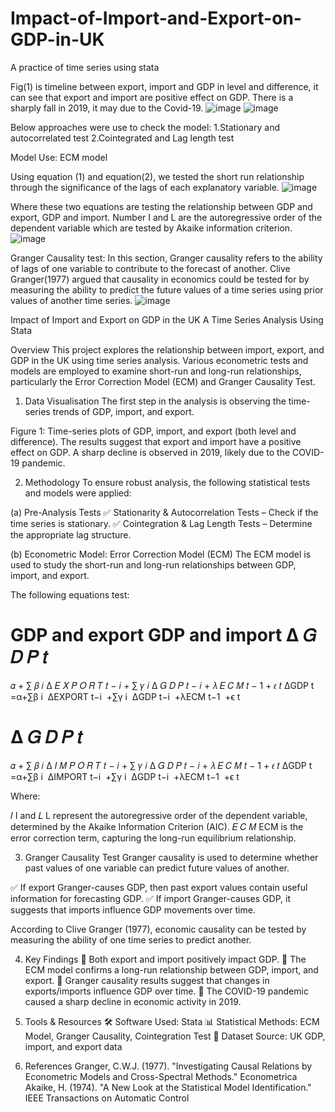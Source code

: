 # Impact-of-Import-and-Export-on-GDP-in-UK
A practice of time series using stata

Fig(1) is timeline between export, import and GDP in level and difference, it can see that export and import are positive effect on GDP. There is a sharply fall in 2019, it may due to the Covid-19.
![image](https://github.com/slashhsu/Impact-of-Import-and-Export-on-GDP-in-UK/assets/137000188/dc81d006-77c1-4c5c-ba53-83c5fc9d0d93)
![image](https://github.com/slashhsu/Impact-of-Import-and-Export-on-GDP-in-UK/assets/137000188/8b640229-5bb8-4040-b492-74b462a327e3)

Below approaches were use to check the model:
1.Stationary and autocorrelated test
2.Cointegrated and Lag length test


Model Use:
ECM model

Using equation (1) and equation(2), we tested the short run relationship through the significance of the lags of each explanatory variable.
![image](https://github.com/slashhsu/Impact-of-Import-and-Export-on-GDP-in-UK/assets/137000188/b12e5322-b155-451b-baff-67893cfef22a)

Where these two equations are testing the relationship between GDP and export, GDP and import. Number I and L are the autoregressive order of the dependent variable which are tested by Akaike information criterion.
![image](https://github.com/slashhsu/Impact-of-Import-and-Export-on-GDP-in-UK/assets/137000188/f5409e2b-5e82-46b1-a86b-a8c7ac7ddb0c)



Granger Causality test:
 In this section, Granger causality refers to the ability of lags of one variable to contribute to the forecast of another. Clive Granger(1977) argued that causality in economics could be tested for by measuring the ability to predict the future values of a time series using prior values of another time series.
![image](https://github.com/slashhsu/Impact-of-Import-and-Export-on-GDP-in-UK/assets/137000188/0e7847f1-12de-4084-ba68-a47e54346497)




Impact of Import and Export on GDP in the UK
A Time Series Analysis Using Stata

Overview
This project explores the relationship between import, export, and GDP in the UK using time series analysis. Various econometric tests and models are employed to examine short-run and long-run relationships, particularly the Error Correction Model (ECM) and Granger Causality Test.

1. Data Visualisation
The first step in the analysis is observing the time-series trends of GDP, import, and export.

Figure 1: Time-series plots of GDP, import, and export (both level and difference).
The results suggest that export and import have a positive effect on GDP.
A sharp decline is observed in 2019, likely due to the COVID-19 pandemic.



2. Methodology
To ensure robust analysis, the following statistical tests and models were applied:

(a) Pre-Analysis Tests
✅ Stationarity & Autocorrelation Tests – Check if the time series is stationary.
✅ Cointegration & Lag Length Tests – Determine the appropriate lag structure.

(b) Econometric Model: Error Correction Model (ECM)
The ECM model is used to study the short-run and long-run relationships between GDP, import, and export.

The following equations test:

GDP and export
GDP and import
Δ
𝐺
𝐷
𝑃
𝑡
=
𝛼
+
∑
𝛽
𝑖
Δ
𝐸
𝑋
𝑃
𝑂
𝑅
𝑇
𝑡
−
𝑖
+
∑
𝛾
𝑖
Δ
𝐺
𝐷
𝑃
𝑡
−
𝑖
+
𝜆
𝐸
𝐶
𝑀
𝑡
−
1
+
𝜖
𝑡
ΔGDP 
t
​
 =α+∑β 
i
​
 ΔEXPORT 
t−i
​
 +∑γ 
i
​
 ΔGDP 
t−i
​
 +λECM 
t−1
​
 +ϵ 
t
​
 
Δ
𝐺
𝐷
𝑃
𝑡
=
𝛼
+
∑
𝛽
𝑖
Δ
𝐼
𝑀
𝑃
𝑂
𝑅
𝑇
𝑡
−
𝑖
+
∑
𝛾
𝑖
Δ
𝐺
𝐷
𝑃
𝑡
−
𝑖
+
𝜆
𝐸
𝐶
𝑀
𝑡
−
1
+
𝜖
𝑡
ΔGDP 
t
​
 =α+∑β 
i
​
 ΔIMPORT 
t−i
​
 +∑γ 
i
​
 ΔGDP 
t−i
​
 +λECM 
t−1
​
 +ϵ 
t
​
 
Where:

𝐼
I and 
𝐿
L represent the autoregressive order of the dependent variable, determined by the Akaike Information Criterion (AIC).
𝐸
𝐶
𝑀
ECM is the error correction term, capturing the long-run equilibrium relationship.



3. Granger Causality Test
Granger causality is used to determine whether past values of one variable can predict future values of another.

✅ If export Granger-causes GDP, then past export values contain useful information for forecasting GDP.
✅ If import Granger-causes GDP, it suggests that imports influence GDP movements over time.

According to Clive Granger (1977), economic causality can be tested by measuring the ability of one time series to predict another.



4. Key Findings
📌 Both export and import positively impact GDP.
📌 The ECM model confirms a long-run relationship between GDP, import, and export.
📌 Granger causality results suggest that changes in exports/imports influence GDP over time.
📌 The COVID-19 pandemic caused a sharp decline in economic activity in 2019.

5. Tools & Resources
🛠 Software Used: Stata
📊 Statistical Methods: ECM Model, Granger Causality, Cointegration Test
📂 Dataset Source: UK GDP, import, and export data

6. References
Granger, C.W.J. (1977). "Investigating Causal Relations by Econometric Models and Cross-Spectral Methods." Econometrica
Akaike, H. (1974). "A New Look at the Statistical Model Identification." IEEE Transactions on Automatic Control
